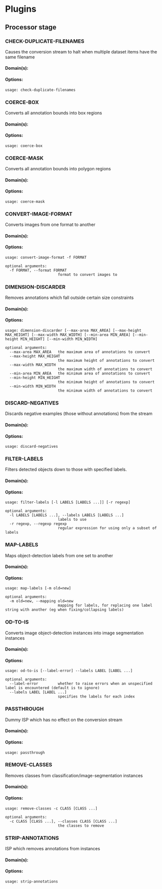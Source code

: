 # Plugins
## Processor stage
### CHECK-DUPLICATE-FILENAMES
Causes the conversion stream to halt when multiple dataset items have the same filename

#### Domain(s):


#### Options:
```
usage: check-duplicate-filenames
```

### COERCE-BOX
Converts all annotation bounds into box regions

#### Domain(s):


#### Options:
```
usage: coerce-box
```

### COERCE-MASK
Converts all annotation bounds into polygon regions

#### Domain(s):


#### Options:
```
usage: coerce-mask
```

### CONVERT-IMAGE-FORMAT
Converts images from one format to another

#### Domain(s):


#### Options:
```
usage: convert-image-format -f FORMAT

optional arguments:
  -f FORMAT, --format FORMAT
                        format to convert images to
```

### DIMENSION-DISCARDER
Removes annotations which fall outside certain size constraints

#### Domain(s):


#### Options:
```
usage: dimension-discarder [--max-area MAX_AREA] [--max-height MAX_HEIGHT] [--max-width MAX_WIDTH] [--min-area MIN_AREA] [--min-height MIN_HEIGHT] [--min-width MIN_WIDTH]

optional arguments:
  --max-area MAX_AREA   the maximum area of annotations to convert
  --max-height MAX_HEIGHT
                        the maximum height of annotations to convert
  --max-width MAX_WIDTH
                        the maximum width of annotations to convert
  --min-area MIN_AREA   the minimum area of annotations to convert
  --min-height MIN_HEIGHT
                        the minimum height of annotations to convert
  --min-width MIN_WIDTH
                        the minimum width of annotations to convert
```

### DISCARD-NEGATIVES
Discards negative examples (those without annotations) from the stream

#### Domain(s):


#### Options:
```
usage: discard-negatives
```

### FILTER-LABELS
Filters detected objects down to those with specified labels.

#### Domain(s):


#### Options:
```
usage: filter-labels [-l LABELS [LABELS ...]] [-r regexp]

optional arguments:
  -l LABELS [LABELS ...], --labels LABELS [LABELS ...]
                        labels to use
  -r regexp, --regexp regexp
                        regular expression for using only a subset of labels
```

### MAP-LABELS
Maps object-detection labels from one set to another

#### Domain(s):


#### Options:
```
usage: map-labels [-m old=new]

optional arguments:
  -m old=new, --mapping old=new
                        mapping for labels, for replacing one label string with another (eg when fixing/collapsing labels)
```

### OD-TO-IS
Converts image object-detection instances into image segmentation instances

#### Domain(s):


#### Options:
```
usage: od-to-is [--label-error] --labels LABEL [LABEL ...]

optional arguments:
  --label-error         whether to raise errors when an unspecified label is encountered (default is to ignore)
  --labels LABEL [LABEL ...]
                        specifies the labels for each index
```

### PASSTHROUGH
Dummy ISP which has no effect on the conversion stream

#### Domain(s):


#### Options:
```
usage: passthrough
```

### REMOVE-CLASSES
Removes classes from classification/image-segmentation instances

#### Domain(s):


#### Options:
```
usage: remove-classes -c CLASS [CLASS ...]

optional arguments:
  -c CLASS [CLASS ...], --classes CLASS [CLASS ...]
                        the classes to remove
```

### STRIP-ANNOTATIONS
ISP which removes annotations from instances

#### Domain(s):


#### Options:
```
usage: strip-annotations
```


